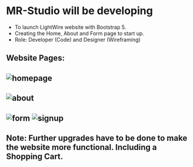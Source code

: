 # MR-Studio will be developing
- To launch LightWire website with Bootstrap 5.
- Creating the Home, About and Form page to start up.
- Role: Developer (Code) and Designer (Wireframing)

Website Pages:
-

![homepage](https://github.com/user-attachments/assets/af347d6c-de7c-4b99-b3cb-3f06f89dc3e6)
-
![about](https://github.com/user-attachments/assets/4ab88fe0-0bf2-471a-8f73-3bcfa814ab80)
-
![form](https://github.com/user-attachments/assets/45938e9e-1f02-45d1-aa82-ea53b2492e1a)
![signup](https://github.com/user-attachments/assets/7fbba007-2e08-4c94-912a-0fc2b507b5f8)
-



Note: Further upgrades have to be done to make the website more functional.
Including a Shopping Cart.
-
